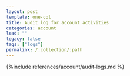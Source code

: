 ```yaml
---
layout: post
template: one-col
title: Audit log for account activities
categories: account
lead: ""
legacy: false
tags: ["logs"]
permalink: /:collection/:path
---
```




{%include references/account/audit-logs.md %}
